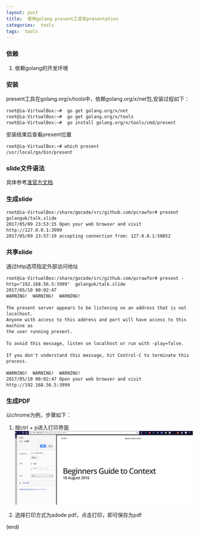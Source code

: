 ```yaml
---
layout: post
title:  使用golang present工具写presentation 
categories:  tools
tags:  tools 
--- 
```




### 依赖

1. 依赖golang的开发环境 


### 安装 

present工具在golang.org/x/tools中，依赖golang.org/x/net包,安装过程如下： 

```
root@ia-VirtualBox:~#  go get golang.org/x/net 
root@ia-VirtualBox:~#  go get golang.org/x/tools
root@ia-VirtualBox:~#  go install golang.org/x/tools/cmd/present 
```

安装结束后查看present位置

```
root@ia-VirtualBox:~# which present
/usr/local/go/bin/present
```


### slide文件语法 

具体参考[准官方文档](https://godoc.org/golang.org/x/tools/present)


### 生成slide 

```
root@ia-VirtualBox:/share/gocode/src/github.com/pcrawfor# present  golanguk/talk.slide  
2017/05/09 23:53:15 Open your web browser and visit http://127.0.0.1:3999
2017/05/09 23:57:19 accepting connection from: 127.0.0.1:50852
```


### 共享slide 

通过http选项指定外部访问地址

```
root@ia-VirtualBox:/share/gocode/src/github.com/pcrawfor# present -http="192.168.56.5:3999"  golanguk/talk.slide    
2017/05/10 00:02:47 
WARNING!  WARNING!  WARNING!

The present server appears to be listening on an address that is not localhost.
Anyone with access to this address and port will have access to this machine as
the user running present.

To avoid this message, listen on localhost or run with -play=false.

If you don't understand this message, hit Control-C to terminate this process.

WARNING!  WARNING!  WARNING!
2017/05/10 00:02:47 Open your web browser and visit http://192.168.56.5:3999
```

### 生成PDF 

以chrome为例，步骤如下：

1. 按ctrl + p进入打印界面 
![进入打印](../image/present-to-pdf.png)

2. 选择打印方式为adode pdf，点击打印，即可保存为pdf 


(end)







